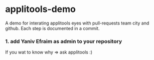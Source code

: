 # applitools-demo
A demo for interating applitools eyes with pull-requests team city and github. Each step is documented in a commit.

### 1. add Yaniv Efraim as admin to your repository
If you wat to know why => ask applitools :)
